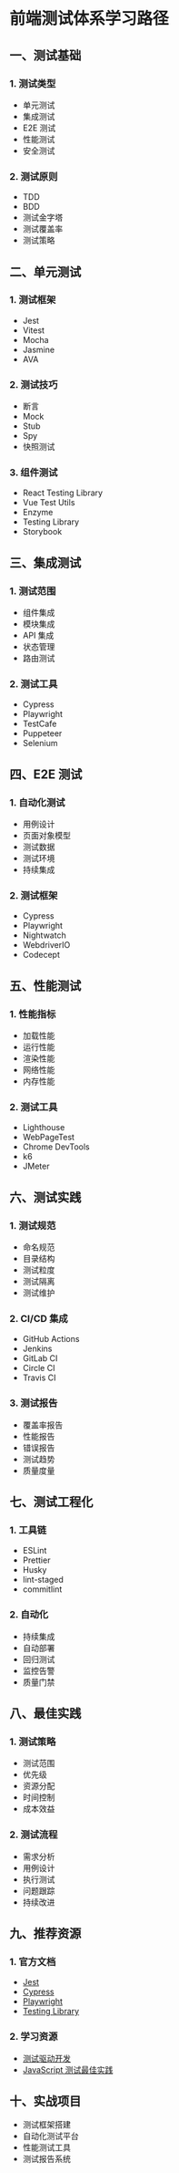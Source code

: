 # 前端测试体系学习路径

## 一、测试基础
### 1. 测试类型
- 单元测试
- 集成测试
- E2E 测试
- 性能测试
- 安全测试

### 2. 测试原则
- TDD
- BDD
- 测试金字塔
- 测试覆盖率
- 测试策略

## 二、单元测试
### 1. 测试框架
- Jest
- Vitest
- Mocha
- Jasmine
- AVA

### 2. 测试技巧
- 断言
- Mock
- Stub
- Spy
- 快照测试

### 3. 组件测试
- React Testing Library
- Vue Test Utils
- Enzyme
- Testing Library
- Storybook

## 三、集成测试
### 1. 测试范围
- 组件集成
- 模块集成
- API 集成
- 状态管理
- 路由测试

### 2. 测试工具
- Cypress
- Playwright
- TestCafe
- Puppeteer
- Selenium

## 四、E2E 测试
### 1. 自动化测试
- 用例设计
- 页面对象模型
- 测试数据
- 测试环境
- 持续集成

### 2. 测试框架
- Cypress
- Playwright
- Nightwatch
- WebdriverIO
- Codecept

## 五、性能测试
### 1. 性能指标
- 加载性能
- 运行性能
- 渲染性能
- 网络性能
- 内存性能

### 2. 测试工具
- Lighthouse
- WebPageTest
- Chrome DevTools
- k6
- JMeter

## 六、测试实践
### 1. 测试规范
- 命名规范
- 目录结构
- 测试粒度
- 测试隔离
- 测试维护

### 2. CI/CD 集成
- GitHub Actions
- Jenkins
- GitLab CI
- Circle CI
- Travis CI

### 3. 测试报告
- 覆盖率报告
- 性能报告
- 错误报告
- 测试趋势
- 质量度量

## 七、测试工程化
### 1. 工具链
- ESLint
- Prettier
- Husky
- lint-staged
- commitlint

### 2. 自动化
- 持续集成
- 自动部署
- 回归测试
- 监控告警
- 质量门禁

## 八、最佳实践
### 1. 测试策略
- 测试范围
- 优先级
- 资源分配
- 时间控制
- 成本效益

### 2. 测试流程
- 需求分析
- 用例设计
- 执行测试
- 问题跟踪
- 持续改进

## 九、推荐资源
### 1. 官方文档
- [Jest](https://jestjs.io/)
- [Cypress](https://www.cypress.io/)
- [Playwright](https://playwright.dev/)
- [Testing Library](https://testing-library.com/)

### 2. 学习资源
- [测试驱动开发](https://www.jestjs.cn/docs/getting-started)
- [JavaScript 测试最佳实践](https://github.com/goldbergyoni/javascript-testing-best-practices)

## 十、实战项目
- 测试框架搭建
- 自动化测试平台
- 性能测试工具
- 测试报告系统 